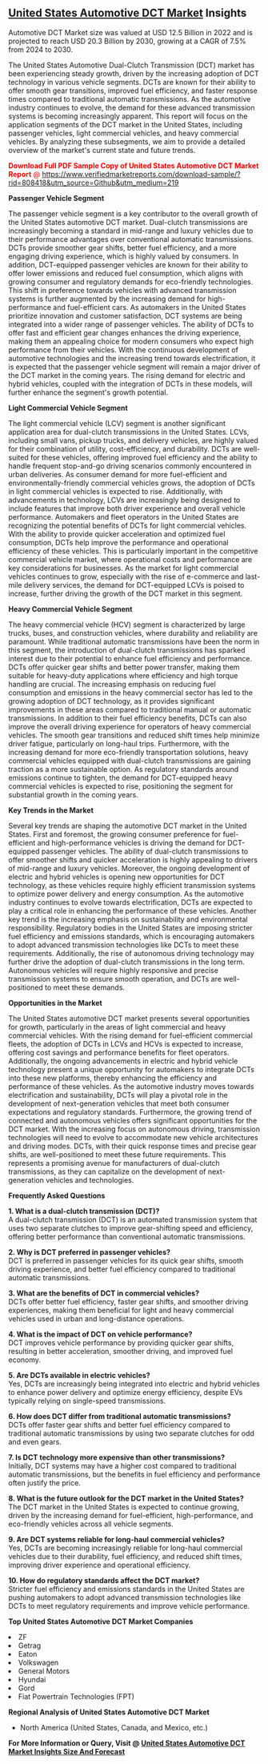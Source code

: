 <h2><a href="https://www.verifiedmarketreports.com/download-sample/?rid=808418&amp;utm_source=Github&amp;utm_medium=219" target="_blank">United States Automotive DCT Market</a> Insights</h2><p>Automotive DCT Market size was valued at USD 12.5 Billion in 2022 and is projected to reach USD 20.3 Billion by 2030, growing at a CAGR of 7.5% from 2024 to 2030.</p><p><p>The United States Automotive Dual-Clutch Transmission (DCT) market has been experiencing steady growth, driven by the increasing adoption of DCT technology in various vehicle segments. DCTs are known for their ability to offer smooth gear transitions, improved fuel efficiency, and faster response times compared to traditional automatic transmissions. As the automotive industry continues to evolve, the demand for these advanced transmission systems is becoming increasingly apparent. This report will focus on the application segments of the DCT market in the United States, including passenger vehicles, light commercial vehicles, and heavy commercial vehicles. By analyzing these subsegments, we aim to provide a detailed overview of the market's current state and future trends. <p><span class=""><span style="color: #ff0000;"><strong>Download Full PDF Sample Copy of United States Automotive DCT Market Report</strong> @ </span><a href="https://www.verifiedmarketreports.com/download-sample/?rid=808418&amp;utm_source=Github&amp;utm_medium=219" target="_blank">https://www.verifiedmarketreports.com/download-sample/?rid=808418&amp;utm_source=Github&amp;utm_medium=219</a></span></p></p> <p><strong>Passenger Vehicle Segment</strong></p> <p>The passenger vehicle segment is a key contributor to the overall growth of the United States automotive DCT market. Dual-clutch transmissions are increasingly becoming a standard in mid-range and luxury vehicles due to their performance advantages over conventional automatic transmissions. DCTs provide smoother gear shifts, better fuel efficiency, and a more engaging driving experience, which is highly valued by consumers. In addition, DCT-equipped passenger vehicles are known for their ability to offer lower emissions and reduced fuel consumption, which aligns with growing consumer and regulatory demands for eco-friendly technologies. This shift in preference towards vehicles with advanced transmission systems is further augmented by the increasing demand for high-performance and fuel-efficient cars. As automakers in the United States prioritize innovation and customer satisfaction, DCT systems are being integrated into a wider range of passenger vehicles. The ability of DCTs to offer fast and efficient gear changes enhances the driving experience, making them an appealing choice for modern consumers who expect high performance from their vehicles. With the continuous development of automotive technologies and the increasing trend towards electrification, it is expected that the passenger vehicle segment will remain a major driver of the DCT market in the coming years. The rising demand for electric and hybrid vehicles, coupled with the integration of DCTs in these models, will further enhance the segment's growth potential. <p><strong>Light Commercial Vehicle Segment</strong></p> <p>The light commercial vehicle (LCV) segment is another significant application area for dual-clutch transmissions in the United States. LCVs, including small vans, pickup trucks, and delivery vehicles, are highly valued for their combination of utility, cost-efficiency, and durability. DCTs are well-suited for these vehicles, offering improved fuel efficiency and the ability to handle frequent stop-and-go driving scenarios commonly encountered in urban deliveries. As consumer demand for more fuel-efficient and environmentally-friendly commercial vehicles grows, the adoption of DCTs in light commercial vehicles is expected to rise. Additionally, with advancements in technology, LCVs are increasingly being designed to include features that improve both driver experience and overall vehicle performance. Automakers and fleet operators in the United States are recognizing the potential benefits of DCTs for light commercial vehicles. With the ability to provide quicker acceleration and optimized fuel consumption, DCTs help improve the performance and operational efficiency of these vehicles. This is particularly important in the competitive commercial vehicle market, where operational costs and performance are key considerations for businesses. As the market for light commercial vehicles continues to grow, especially with the rise of e-commerce and last-mile delivery services, the demand for DCT-equipped LCVs is poised to increase, further driving the growth of the DCT market in this segment. <p><strong>Heavy Commercial Vehicle Segment</strong></p> <p>The heavy commercial vehicle (HCV) segment is characterized by large trucks, buses, and construction vehicles, where durability and reliability are paramount. While traditional automatic transmissions have been the norm in this segment, the introduction of dual-clutch transmissions has sparked interest due to their potential to enhance fuel efficiency and performance. DCTs offer quicker gear shifts and better power transfer, making them suitable for heavy-duty applications where efficiency and high torque handling are crucial. The increasing emphasis on reducing fuel consumption and emissions in the heavy commercial sector has led to the growing adoption of DCT technology, as it provides significant improvements in these areas compared to traditional manual or automatic transmissions. In addition to their fuel efficiency benefits, DCTs can also improve the overall driving experience for operators of heavy commercial vehicles. The smooth gear transitions and reduced shift times help minimize driver fatigue, particularly on long-haul trips. Furthermore, with the increasing demand for more eco-friendly transportation solutions, heavy commercial vehicles equipped with dual-clutch transmissions are gaining traction as a more sustainable option. As regulatory standards around emissions continue to tighten, the demand for DCT-equipped heavy commercial vehicles is expected to rise, positioning the segment for substantial growth in the coming years. <p><strong>Key Trends in the Market</strong></p> <p>Several key trends are shaping the automotive DCT market in the United States. First and foremost, the growing consumer preference for fuel-efficient and high-performance vehicles is driving the demand for DCT-equipped passenger vehicles. The ability of dual-clutch transmissions to offer smoother shifts and quicker acceleration is highly appealing to drivers of mid-range and luxury vehicles. Moreover, the ongoing development of electric and hybrid vehicles is opening new opportunities for DCT technology, as these vehicles require highly efficient transmission systems to optimize power delivery and energy consumption. As the automotive industry continues to evolve towards electrification, DCTs are expected to play a critical role in enhancing the performance of these vehicles. Another key trend is the increasing emphasis on sustainability and environmental responsibility. Regulatory bodies in the United States are imposing stricter fuel efficiency and emissions standards, which is encouraging automakers to adopt advanced transmission technologies like DCTs to meet these requirements. Additionally, the rise of autonomous driving technology may further drive the adoption of dual-clutch transmissions in the long term. Autonomous vehicles will require highly responsive and precise transmission systems to ensure smooth operation, and DCTs are well-positioned to meet these demands. <p><strong>Opportunities in the Market</strong></p> <p>The United States automotive DCT market presents several opportunities for growth, particularly in the areas of light commercial and heavy commercial vehicles. With the rising demand for fuel-efficient commercial fleets, the adoption of DCTs in LCVs and HCVs is expected to increase, offering cost savings and performance benefits for fleet operators. Additionally, the ongoing advancements in electric and hybrid vehicle technology present a unique opportunity for automakers to integrate DCTs into these new platforms, thereby enhancing the efficiency and performance of these vehicles. As the automotive industry moves towards electrification and sustainability, DCTs will play a pivotal role in the development of next-generation vehicles that meet both consumer expectations and regulatory standards. Furthermore, the growing trend of connected and autonomous vehicles offers significant opportunities for the DCT market. With the increasing focus on autonomous driving, transmission technologies will need to evolve to accommodate new vehicle architectures and driving modes. DCTs, with their quick response times and precise gear shifts, are well-positioned to meet these future requirements. This represents a promising avenue for manufacturers of dual-clutch transmissions, as they can capitalize on the development of next-generation vehicles and technologies. <p><strong>Frequently Asked Questions</strong></p> <p><strong>1. What is a dual-clutch transmission (DCT)?</strong><br>A dual-clutch transmission (DCT) is an automated transmission system that uses two separate clutches to improve gear-shifting speed and efficiency, offering better performance than conventional automatic transmissions.</p> <p><strong>2. Why is DCT preferred in passenger vehicles?</strong><br>DCT is preferred in passenger vehicles for its quick gear shifts, smooth driving experience, and better fuel efficiency compared to traditional automatic transmissions.</p> <p><strong>3. What are the benefits of DCT in commercial vehicles?</strong><br>DCTs offer better fuel efficiency, faster gear shifts, and smoother driving experiences, making them beneficial for light and heavy commercial vehicles used in urban and long-distance operations.</p> <p><strong>4. What is the impact of DCT on vehicle performance?</strong><br>DCT improves vehicle performance by providing quicker gear shifts, resulting in better acceleration, smoother driving, and improved fuel economy.</p> <p><strong>5. Are DCTs available in electric vehicles?</strong><br>Yes, DCTs are increasingly being integrated into electric and hybrid vehicles to enhance power delivery and optimize energy efficiency, despite EVs typically relying on single-speed transmissions.</p> <p><strong>6. How does DCT differ from traditional automatic transmissions?</strong><br>DCTs offer faster gear shifts and better fuel efficiency compared to traditional automatic transmissions by using two separate clutches for odd and even gears.</p> <p><strong>7. Is DCT technology more expensive than other transmissions?</strong><br>Initially, DCT systems may have a higher cost compared to traditional automatic transmissions, but the benefits in fuel efficiency and performance often justify the price.</p> <p><strong>8. What is the future outlook for the DCT market in the United States?</strong><br>The DCT market in the United States is expected to continue growing, driven by the increasing demand for fuel-efficient, high-performance, and eco-friendly vehicles across all vehicle segments.</p> <p><strong>9. Are DCT systems reliable for long-haul commercial vehicles?</strong><br>Yes, DCTs are becoming increasingly reliable for long-haul commercial vehicles due to their durability, fuel efficiency, and reduced shift times, improving driver experience and operational efficiency.</p> <p><strong>10. How do regulatory standards affect the DCT market?</strong><br>Stricter fuel efficiency and emissions standards in the United States are pushing automakers to adopt advanced transmission technologies like DCTs to meet regulatory requirements and improve vehicle performance.</p> </p><p><strong>Top United States Automotive DCT Market Companies</strong></p><div data-test-id=""><p><li>ZF</li><li> Getrag</li><li> Eaton</li><li> Volkswagen</li><li> General Motors</li><li> Hyundai</li><li> Gord</li><li> Fiat Powertrain Technologies (FPT)</li></p><div><strong>Regional Analysis of&nbsp;United States Automotive DCT Market</strong></div><ul><li dir="ltr"><p dir="ltr">North America&nbsp;(United States, Canada, and Mexico, etc.)</p></li></ul><p><strong>For More Information or Query, Visit @&nbsp;</strong><strong><a href="https://www.verifiedmarketreports.com/product/automotive-dct-market/?utm_source=Github&amp;utm_medium=219" target="_blank">United States Automotive DCT Market Insights Size And Forecast</a></strong></p></div>
